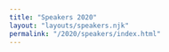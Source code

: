 ```yaml
---
title: "Speakers 2020"
layout: "layouts/speakers.njk"
permalink: "/2020/speakers/index.html"
---
```

